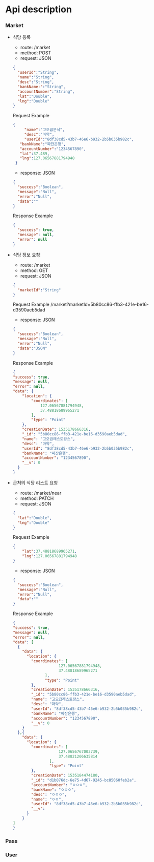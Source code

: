# Api description
### Market
  * 식당 등록
    * route: /market
    * method: POST
    * request: JSON
    ```json
    {
      "userId":"String",            
      "name":"String",              
      "desc":"String",              
      "bankName:":"String",         
      "accountNumber":"String",     
      "lat":"Double",               
      "lng":"Double"                
    }
    ```
    Request Example
    ```json
    {
	     "name":"고오급분식",
	     "desc":"마약",
	     "userId":"8df38cd5-43b7-46e6-b932-2b5b035b982c",
       "bankName":"짜잔은행",
       "accountNumber":"1234567890",
       "lat":37.489,
       "lng":127.06567881794948
     }
    ```
    * response: JSON
    ```json
    {
      "success":"Boolean",
      "message":"Null",
      "error":"Null",
      "data":""
    }
    ```
    Response Example
    ```json
    {
      "success": true,
      "message": null,
      "error": null
    }
    ```

  * 식당 정보 요청
    * route: /market
    * method: GET
    * request: JSON
    ```json
    {
      "marketId":"String"                           
    }
    ```
    Request Example
    /market?marketId=5b80cc86-ffb3-421e-be16-d3590aeb5dad
    * response: JSON
    ```json
    {
      "success":"Boolean",
      "message":"Null",
      "error":"Null",
      "data":"JSON"
    }
    ```
    Response Example
    ```json
    {
    "success": true,
    "message": null,
    "error": null,
    "data": {
        "location": {
            "coordinates": [
                127.06567881794948,
                37.48818689965271
            ],
            "type": "Point"
        },
        "creationDate": 1535178666316,
        "_id": "5b80cc86-ffb3-421e-be16-d3590aeb5dad",
        "name": "고오급레스토랑스",
        "desc": "마약",
        "userId": "8df38cd5-43b7-46e6-b932-2b5b035b982c",
        "bankName": "짜잔은행",
        "accountNumber": "1234567890",
        "__v": 0
      }
    }
    ```
  * 근처의 식당 리스트 요청
    * route: /market/near
    * method: PATCH
    * request: JSON
    ```json
    {    
      "lat":"Double",               
      "lng":"Double"                
    }
    ```
    Request Example
    ```json
    {
	    "lat":37.48818689965271,
	    "lng":127.06567881794948
    }
    ```
    * response: JSON
    ```json
    {
      "success":"Boolean",
      "message":"Null",
      "error":"Null",
      "data":""
    }
    ```
    Response Example
    ```json
    {
    "success": true,
    "message": null,
    "error": null,
    "data": [
      {
        "data": {
          "location": {
            "coordinates": [
                        127.06567881794948,
                        37.48818689965271
                  ],
                  "type": "Point"
            },
            "creationDate": 1535178666316,
            "_id": "5b80cc86-ffb3-421e-be16-d3590aeb5dad",
            "name": "고오급레스토랑스",
            "desc": "마약",
            "userId": "8df38cd5-43b7-46e6-b932-2b5b035b982c",
            "bankName": "짜잔은행",
            "accountNumber": "1234567890",
            "__v": 0      
        }
      },{
        "data": {
          "location": {
            "coordinates": [
                        127.0656767003739,
                        37.48821206635814
                    ],
                    "type": "Point"
            },
            "creationDate": 1535184474180,
            "_id": "d1b076dc-6e75-4d67-9245-bc85060feb2a",
            "accountNumber": "ㅇㅇㅇ",
            "bankName": "ㅇㅇㅇ",
            "desc": "ㅇㅇㅇ",
            "name": "ㅇㅇ",
            "userId": "8df38cd5-43b7-46e6-b932-2b5b035b982c",
            "__v":
          }
        }
    ]
    }
    ```

### Pass
### User
